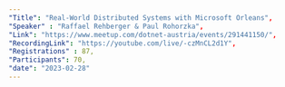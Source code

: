 ```yaml
---
"Title": "Real-World Distributed Systems with Microsoft Orleans",
"Speaker" : "Raffael Rehberger & Paul Rohorzka",
"Link": "https://www.meetup.com/dotnet-austria/events/291441150/",
"RecordingLink": "https://youtube.com/live/-czMnCL2d1Y",
"Registrations" : 87,
"Participants": 70,
"date": "2023-02-28"
---
```

